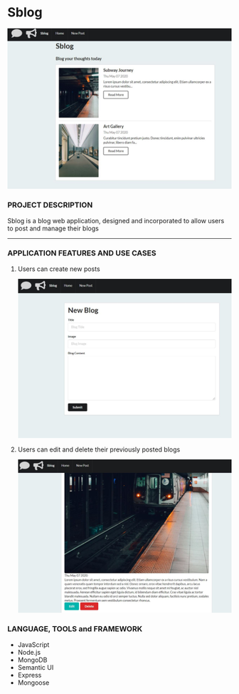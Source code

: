 # Sblog

<img alt="home" src="https://github.com/v-abhishek/sblog/blob/master/images/home.JPG" />

### PROJECT DESCRIPTION

Sblog is a blog web application, designed and incorporated to allow users to post and manage their blogs

---

### APPLICATION FEATURES AND USE CASES

1. Users can create new posts

    <img alt="new" src="https://github.com/v-abhishek/sblog/blob/master/images/newblog.JPG" />

2. Users can edit and delete their previously posted blogs

    <img alt="edit" src="https://github.com/v-abhishek/sblog/blob/master/images/editblog.JPG" />

### LANGUAGE, TOOLS and FRAMEWORK

- JavaScript
- Node.js
- MongoDB
- Semantic UI
- Express
- Mongoose
